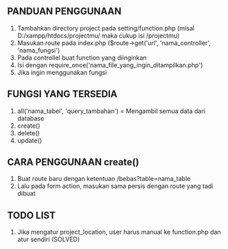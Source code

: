 ## PANDUAN PENGGUNAAN

1. Tambahkan directory project pada setting/function.php (misal D:/xampp/htdocs/projectmu/ maka cukup isi /projectmu)
2. Masukan route pada index.php ($route->get('url', 'nama_controller', 'nama_fungsi')
3. Pada controllel buat function yang diinginkan
4. Isi dengan require_once('nama_file_yang_ingin_ditampilkan.php')
5. Jika ingin menggunakan fungsi

## FUNGSI YANG TERSEDIA

1. all('nama_tabel', 'query_tambahan') = Mengambil semua data dari database
2. create()
3. delete()
4. update()

## CARA PENGGUNAAN create()

1. Buat route baru dengan ketentuan /bebas?table=nama_table
2. Lalu pada form action, masukan sama persis dengan route yang tadi dibuat

## TODO LIST

1. Jika mengatur project_location, user harus manual ke function.php dan atur sendiri (SOLVED)
